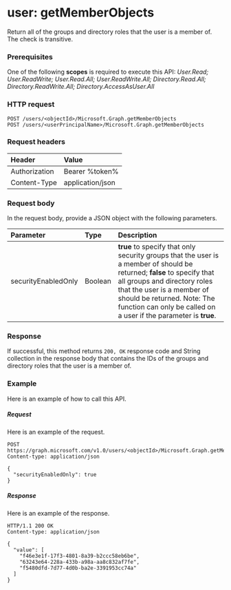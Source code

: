 # user: getMemberObjects
Return all of the groups and directory roles that the user is a member of. The check is transitive.

### Prerequisites
One of the following **scopes** is required to execute this API: 
*User.Read; User.ReadWrite; User.Read.All; User.ReadWrite.All; Directory.Read.All; Directory.ReadWrite.All; Directory.AccessAsUser.All*
### HTTP request
<!-- { "blockType": "ignored" } -->
```http
POST /users/<objectId>/Microsoft.Graph.getMemberObjects
POST /users/<userPrincipalName>/Microsoft.Graph.getMemberObjects
```
### Request headers
| Header       | Value |
|:---------------|:--------|
| Authorization  | Bearer %token%  |
| Content-Type  | application/json  |

### Request body
In the request body, provide a JSON object with the following parameters.

| Parameter	   | Type	|Description|
|:---------------|:--------|:----------|
|securityEnabledOnly|Boolean|**true** to specify that only security groups that the user is a member of should be returned; **false** to specify that all groups and directory roles that the user is a member of should be returned. Note: The function can only be called on a user if the parameter is **true**.|

### Response
If successful, this method returns `200, OK` response code and String collection in the response body that contains the IDs of the groups and directory roles that the user is a member of.

### Example
Here is an example of how to call this API.
##### Request
Here is an example of the request.
<!-- {
  "blockType": "request",
  "name": "user_getmemberobjects"
}-->
```http
POST https://graph.microsoft.com/v1.0/users/<objectId>/Microsoft.Graph.getMemberObjects
Content-type: application/json

{
  "securityEnabledOnly": true
}
```

##### Response
Here is an example of the response.
<!-- {
  "blockType": "response",
  "truncated": false,
  "@odata.type": "string",
  "isCollection": true
} -->
```http
HTTP/1.1 200 OK
Content-type: application/json

{
  "value": [
    "f46e3e1f-17f3-4801-8a39-b2ccc58eb6be",
    "63243e64-228a-433b-a98a-aa8c832af7fe",
    "f5480dfd-7d77-4d0b-ba2e-3391953cc74a"
  ]
}
```

<!-- uuid: 8fcb5dbc-d5aa-4681-8e31-b001d5168d79
2015-10-25 14:57:30 UTC -->
<!-- {
  "type": "#page.annotation",
  "description": "user: getMemberObjects",
  "keywords": "",
  "section": "documentation",
  "tocPath": ""
}-->